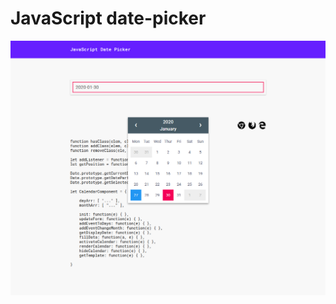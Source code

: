 # JavaScript date-picker
![screenshot-1](https://github.com/Jon-Dickinson/javascript-date-picker/blob/master/assets/images/js-date-picker.jpg)
